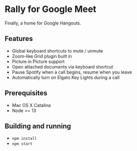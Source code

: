 # Rally for Google Meet
Finally, a home for Google Hangouts.

## Features
* Global keyboard shortcuts to mute / unmute
* Zoom-like Grid plugin built in
* Picture in Picture support
* Open attached documents via keyboard shortcut
* Pause Spotify when a call begins, resume when you leave
* Automatically turn on Elgato Key Lights during a call

## Prerequisites
* Mac OS X Catalina
* Node >= 13

## Building and running
* `npm install`
* `npm start`
